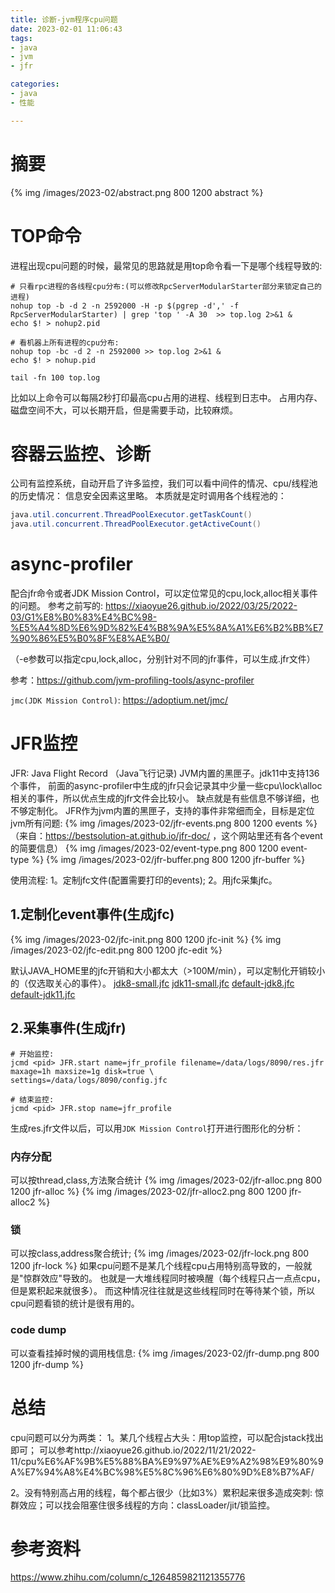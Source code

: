 ```yaml
---
title: 诊断-jvm程序cpu问题
date: 2023-02-01 11:06:43
tags: 
- java
- jvm
- jfr

categories:
- java
- 性能

---
```


# 摘要
{% img /images/2023-02/abstract.png 800 1200 abstract %}

# TOP命令
进程出现cpu问题的时候，最常见的思路就是用top命令看一下是哪个线程导致的:
```shell script
# 只看rpc进程的各线程cpu分布:(可以修改RpcServerModularStarter部分来锁定自己的进程)
nohup top -b -d 2 -n 2592000 -H -p $(pgrep -d',' -f RpcServerModularStarter) | grep 'top ' -A 30  >> top.log 2>&1 &
echo $! > nohup2.pid

# 看机器上所有进程的cpu分布:
nohup top -bc -d 2 -n 2592000 >> top.log 2>&1 &
echo $! > nohup.pid

tail -fn 100 top.log
```
比如以上命令可以每隔2秒打印最高cpu占用的进程、线程到日志中。
占用内存、磁盘空间不大，可以长期开启，但是需要手动，比较麻烦。

# 容器云监控、诊断
公司有监控系统，自动开启了许多监控，我们可以看中间件的情况、cpu/线程池的历史情况：
信息安全因素这里略。
本质就是定时调用各个线程池的：
```java
java.util.concurrent.ThreadPoolExecutor.getTaskCount()
java.util.concurrent.ThreadPoolExecutor.getActiveCount()
```

# async-profiler
配合jfr命令或者JDK Mission Control，可以定位常见的cpu,lock,alloc相关事件的问题。
参考之前写的: https://xiaoyue26.github.io/2022/03/25/2022-03/G1%E8%B0%83%E4%BC%98-%E5%A4%8D%E6%9D%82%E4%B8%9A%E5%8A%A1%E6%B2%BB%E7%90%86%E5%B0%8F%E8%AE%B0/

（-e参数可以指定cpu,lock,alloc，分别针对不同的jfr事件，可以生成.jfr文件）

参考：https://github.com/jvm-profiling-tools/async-profiler

`jmc(JDK Mission Control)`: https://adoptium.net/jmc/

# JFR监控
JFR: Java Flight Record （Java飞行记录)
JVM内置的黑匣子。jdk11中支持136个事件，
前面的async-profiler中生成的jfr只会记录其中少量一些cpu\lock\alloc相关的事件，所以优点生成的jfr文件会比较小。
缺点就是有些信息不够详细，也不够定制化。
JFR作为jvm内置的黑匣子，支持的事件非常细而全，目标是定位jvm所有问题:
{% img /images/2023-02/jfr-events.png 800 1200 events %}
（来自：https://bestsolution-at.github.io/jfr-doc/
，这个网站里还有各个event的简要信息）
{% img /images/2023-02/event-type.png 800 1200 event-type %}
{% img /images/2023-02/jfr-buffer.png 800 1200 jfr-buffer %}

使用流程:
1。定制jfc文件(配置需要打印的events);
2。用jfc采集jfc。

## 1.定制化event事件(生成jfc)
{% img /images/2023-02/jfc-init.png 800 1200 jfc-init %}
{% img /images/2023-02/jfc-edit.png 800 1200 jfc-edit %}

默认JAVA_HOME里的jfc开销和大小都太大（>100M/min），可以定制化开销较小的（仅选取关心的事件）。
[jdk8-small.jfc](https://xiaoyue26.github.io/attach/2023-02/jdk8-small.jfc)
[jdk11-small.jfc](https://xiaoyue26.github.io/attach/2023-02/jdk11-small.jfc)
[default-jdk8.jfc](https://xiaoyue26.github.io/attach/2023-02/default-jdk8.jfc)
[default-jdk11.jfc](https://xiaoyue26.github.io/attach/2023-02/default-jdk11.jfc)


## 2.采集事件(生成jfr)
```shell script
# 开始监控:
jcmd <pid> JFR.start name=jfr_profile filename=/data/logs/8090/res.jfr maxage=1h maxsize=1g disk=true \
settings=/data/logs/8090/config.jfc

# 结束监控:
jcmd <pid> JFR.stop name=jfr_profile
```
生成res.jfr文件以后，可以用`JDK Mission Control`打开进行图形化的分析：

### 内存分配
可以按thread,class,方法聚合统计
{% img /images/2023-02/jfr-alloc.png 800 1200 jfr-alloc %}
{% img /images/2023-02/jfr-alloc2.png 800 1200 jfr-alloc2 %}
### 锁
可以按class,address聚合统计;
{% img /images/2023-02/jfr-lock.png 800 1200 jfr-lock %}
如果cpu问题不是某几个线程cpu占用特别高导致的，一般就是"惊群效应"导致的。
也就是一大堆线程同时被唤醒（每个线程只占一点点cpu，但是累积起来就很多）。
而这种情况往往就是这些线程同时在等待某个锁，所以cpu问题看锁的统计是很有用的。

### code dump
可以查看挂掉时候的调用栈信息:
{% img /images/2023-02/jfr-dump.png 800 1200 jfr-dump %}

# 总结
cpu问题可以分为两类：
1。某几个线程占大头：用top监控，可以配合jstack找出即可；
可以参考http://xiaoyue26.github.io/2022/11/21/2022-11/cpu%E6%AF%9B%E5%88%BA%E9%97%AE%E9%A2%98%E9%80%9A%E7%94%A8%E4%BC%98%E5%8C%96%E6%80%9D%E8%B7%AF/

2。没有特别高占用的线程，每个都占很少（比如3%）累积起来很多造成突刺:
惊群效应；可以找会阻塞住很多线程的方向：classLoader/jit/锁监控。

# 参考资料
https://www.zhihu.com/column/c_1264859821121355776
